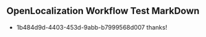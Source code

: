 ## OpenLocalization Workflow Test MarkDown

* 1b484d9d-4403-453d-9abb-b7999568d007 
thanks!



<!--HONumber=Jan16_HO2-->

